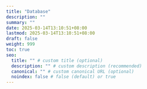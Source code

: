 ```yaml
---
title: "Database"
description: ""
summary: ""
date: 2025-03-14T13:10:51+08:00
lastmod: 2025-03-14T13:10:51+08:00
draft: false
weight: 999
toc: true
seo:
  title: "" # custom title (optional)
  description: "" # custom description (recommended)
  canonical: "" # custom canonical URL (optional)
  noindex: false # false (default) or true
---
```

